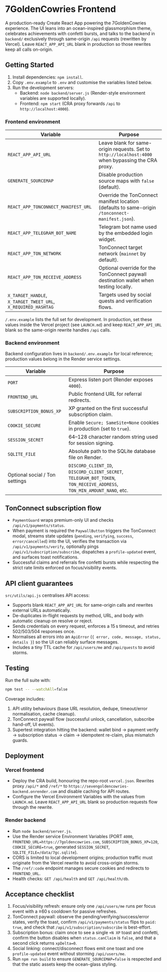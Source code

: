 # 7GoldenCowries Frontend

A production-ready Create React App powering the 7GoldenCowries experience. The UI leans into an ocean-inspired glassmorphism theme, celebrates achievements with confetti bursts, and talks to the backend in `backend/` exclusively through same-origin `/api` requests (rewritten by Vercel). Leave `REACT_APP_API_URL` blank in production so those rewrites keep all calls on-origin.

## Getting Started

1. Install dependencies: `npm install`.
2. Copy `.env.example` to `.env` and customise the variables listed below.
3. Run the development servers:
   - Backend: `node backend/server.js` (Render-style environment variables are supported locally).
   - Frontend: `npm start` (CRA proxy forwards `/api` to `http://localhost:4000`).

### Frontend environment

| Variable | Purpose |
| --- | --- |
| `REACT_APP_API_URL` | Leave blank for same-origin requests. Set to `http://localhost:4000` when bypassing the CRA proxy. |
| `GENERATE_SOURCEMAP` | Disable production source maps with `false` (default). |
| `REACT_APP_TONCONNECT_MANIFEST_URL` | Override the TonConnect manifest location (defaults to same-origin `/tonconnect-manifest.json`). |
| `REACT_APP_TELEGRAM_BOT_NAME` | Telegram bot name used by the embedded login widget. |
| `REACT_APP_TON_NETWORK` | TonConnect target network (`mainnet` by default). |
| `REACT_APP_TON_RECEIVE_ADDRESS` | Optional override for the TonConnect paywall destination wallet when testing locally. |
| `X_TARGET_HANDLE`, `X_TARGET_TWEET_URL`, `X_REQUIRED_HASHTAG` | Targets used by social quests and verification flows. |

`/.env.example` lists the full set for development. In production, set these values inside the Vercel project (see `LAUNCH.md`) and keep `REACT_APP_API_URL` blank so the same-origin rewrite handles `/api` calls.

### Backend environment

Backend configuration lives in `backend/.env.example` for local reference; production values belong in the Render service settings.

| Variable | Purpose |
| --- | --- |
| `PORT` | Express listen port (Render exposes `4000`). |
| `FRONTEND_URL` | Public frontend URL for referral redirects. |
| `SUBSCRIPTION_BONUS_XP` | XP granted on the first successful subscription claim. |
| `COOKIE_SECURE` | Enable `Secure; SameSite=None` cookies in production (set to `true`). |
| `SESSION_SECRET` | 64–128 character random string used for session signing. |
| `SQLITE_FILE` | Absolute path to the SQLite database file on Render. |
| Optional social / Ton settings | `DISCORD_CLIENT_ID`, `DISCORD_CLIENT_SECRET`, `TELEGRAM_BOT_TOKEN`, `TON_RECEIVE_ADDRESS`, `TON_MIN_AMOUNT_NANO`, etc. |

## TonConnect subscription flow

- `PaymentGuard` wraps premium-only UI and checks `/api/v1/payments/status`.
- When payment is required the `PaywallButton` triggers the TonConnect modal, streams state updates (`pending`, `verifying`, `success`, `error/cancelled`) into the UI, verifies the transaction via `/api/v1/payments/verify`, optionally pings `/api/v1/subscription/subscribe`, dispatches a `profile-updated` event, and surfaces toast notifications.
- Successful claims and referrals fire confetti bursts while respecting the strict rate limits enforced on focus/visibility events.

## API client guarantees

`src/utils/api.js` centralises API access:

- Supports blank `REACT_APP_API_URL` for same-origin calls and rewrites external URLs automatically.
- De-duplicates in-flight requests by method, URL, and body with automatic cleanup on resolve or reject.
- Sends credentials on every request, enforces a 15 s timeout, and retries 502/503/504 responses once.
- Normalises all errors into an `ApiError` (`{ error, code, message, status, details }`) so the UI can reliably surface messages.
- Includes a tiny TTL cache for `/api/users/me` and `/api/quests` to avoid storms.

## Testing

Run the full suite with:

```bash
npm test -- --watchAll=false
```

Coverage includes:

1. API utility behaviours (base URL resolution, dedupe, timeout/error normalisation, cache cleanup).
2. TonConnect paywall flow (successful unlock, cancellation, subscribe hand-off, UI events).
3. Supertest integration hitting the backend: wallet bind → payment verify → subscription status → claim → idempotent re-claim, plus mismatch guards.

## Deployment

### Vercel frontend

- Deploy the CRA build, honouring the repo-root `vercel.json`. Rewrites proxy `/api/*` and `/ref/*` to `https://sevengoldencowries-backend.onrender.com` and disable caching for API routes.
- Configure the Vercel Environment Variables with the values from `LAUNCH.md`. Leave `REACT_APP_API_URL` blank so production requests flow through the rewrite.

### Render backend

- Run `node backend/server.js`.
- Use the Render service Environment Variables (PORT `4000`, `FRONTEND_URL=https://7goldencowries.com`, `SUBSCRIPTION_BONUS_XP=120`, `COOKIE_SECURE=true`, generated `SESSION_SECRET`, `SQLITE_FILE=/data/7gc.sqlite`).
- CORS is limited to local development origins; production traffic must originate from the Vercel rewrite to avoid cross-origin storms.
- The `/ref/:code` endpoint manages secure cookies and redirects to `FRONTEND_URL`.
- Health checks: `GET /api/health` and `GET /api/health/db`.

## Acceptance checklist

1. Focus/visibility refresh: ensure only one `/api/users/me` runs per focus event with a ≥60 s cooldown for passive refreshes.
2. TonConnect paywall: observe the pending/verifying/success/error states, verify the toast, confirm `/api/v1/payments/status` flips to `paid: true`, and check that `/api/v1/subscription/subscribe` is best-effort.
3. Subscription bonus: claim once to see a single `+N XP` toast and confetti, confirm the button disables when `status.canClaim` is `false`, and that a second click returns `xpDelta=0`.
4. Social linking: connect/disconnect flows emit one toast and one `profile-updated` event without storming `/api/users/me`.
5. Run `npm run build` to ensure `GENERATE_SOURCEMAP=false` is respected and that the static assets keep the ocean-glass styling.

